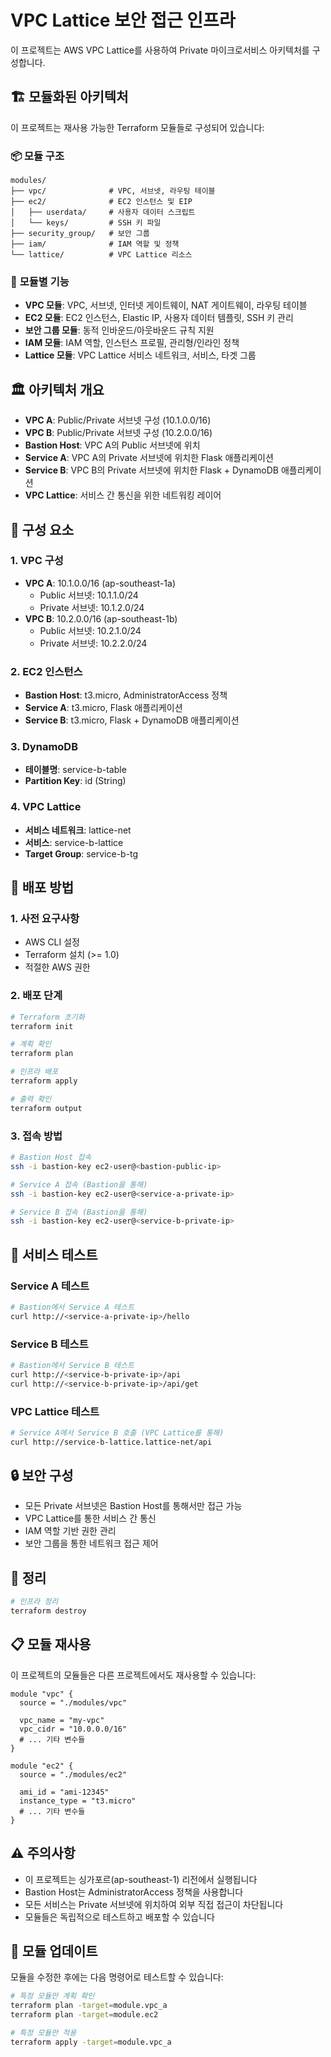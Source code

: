 # VPC Lattice 보안 접근 인프라

이 프로젝트는 AWS VPC Lattice를 사용하여 Private 마이크로서비스 아키텍처를 구성합니다.

## 🏗️ 모듈화된 아키텍처

이 프로젝트는 재사용 가능한 Terraform 모듈들로 구성되어 있습니다:

### 📦 **모듈 구조**
```
modules/
├── vpc/              # VPC, 서브넷, 라우팅 테이블
├── ec2/              # EC2 인스턴스 및 EIP
│   ├── userdata/     # 사용자 데이터 스크립트
│   └── keys/         # SSH 키 파일
├── security_group/   # 보안 그룹
├── iam/              # IAM 역할 및 정책
└── lattice/          # VPC Lattice 리소스
```

### 🔧 **모듈별 기능**
- **VPC 모듈**: VPC, 서브넷, 인터넷 게이트웨이, NAT 게이트웨이, 라우팅 테이블
- **EC2 모듈**: EC2 인스턴스, Elastic IP, 사용자 데이터 템플릿, SSH 키 관리
- **보안 그룹 모듈**: 동적 인바운드/아웃바운드 규칙 지원
- **IAM 모듈**: IAM 역할, 인스턴스 프로필, 관리형/인라인 정책
- **Lattice 모듈**: VPC Lattice 서비스 네트워크, 서비스, 타겟 그룹

## 🏛️ 아키텍처 개요

- **VPC A**: Public/Private 서브넷 구성 (10.1.0.0/16)
- **VPC B**: Public/Private 서브넷 구성 (10.2.0.0/16)
- **Bastion Host**: VPC A의 Public 서브넷에 위치
- **Service A**: VPC A의 Private 서브넷에 위치한 Flask 애플리케이션
- **Service B**: VPC B의 Private 서브넷에 위치한 Flask + DynamoDB 애플리케이션
- **VPC Lattice**: 서비스 간 통신을 위한 네트워킹 레이어

## 🧩 구성 요소

### 1. VPC 구성
- **VPC A**: 10.1.0.0/16 (ap-southeast-1a)
  - Public 서브넷: 10.1.1.0/24
  - Private 서브넷: 10.1.2.0/24
- **VPC B**: 10.2.0.0/16 (ap-southeast-1b)
  - Public 서브넷: 10.2.1.0/24
  - Private 서브넷: 10.2.2.0/24

### 2. EC2 인스턴스
- **Bastion Host**: t3.micro, AdministratorAccess 정책
- **Service A**: t3.micro, Flask 애플리케이션
- **Service B**: t3.micro, Flask + DynamoDB 애플리케이션

### 3. DynamoDB
- **테이블명**: service-b-table
- **Partition Key**: id (String)

### 4. VPC Lattice
- **서비스 네트워크**: lattice-net
- **서비스**: service-b-lattice
- **Target Group**: service-b-tg

## 🚀 배포 방법

### 1. 사전 요구사항
- AWS CLI 설정
- Terraform 설치 (>= 1.0)
- 적절한 AWS 권한

### 2. 배포 단계
```bash
# Terraform 초기화
terraform init

# 계획 확인
terraform plan

# 인프라 배포
terraform apply

# 출력 확인
terraform output
```

### 3. 접속 방법
```bash
# Bastion Host 접속
ssh -i bastion-key ec2-user@<bastion-public-ip>

# Service A 접속 (Bastion을 통해)
ssh -i bastion-key ec2-user@<service-a-private-ip>

# Service B 접속 (Bastion을 통해)
ssh -i bastion-key ec2-user@<service-b-private-ip>
```

## 🧪 서비스 테스트

### Service A 테스트
```bash
# Bastion에서 Service A 테스트
curl http://<service-a-private-ip>/hello
```

### Service B 테스트
```bash
# Bastion에서 Service B 테스트
curl http://<service-b-private-ip>/api
curl http://<service-b-private-ip>/api/get
```

### VPC Lattice 테스트
```bash
# Service A에서 Service B 호출 (VPC Lattice를 통해)
curl http://service-b-lattice.lattice-net/api
```

## 🔒 보안 구성

- 모든 Private 서브넷은 Bastion Host를 통해서만 접근 가능
- VPC Lattice를 통한 서비스 간 통신
- IAM 역할 기반 권한 관리
- 보안 그룹을 통한 네트워크 접근 제어

## 🧹 정리

```bash
# 인프라 정리
terraform destroy
```

## 📋 모듈 재사용

이 프로젝트의 모듈들은 다른 프로젝트에서도 재사용할 수 있습니다:

```hcl
module "vpc" {
  source = "./modules/vpc"
  
  vpc_name = "my-vpc"
  vpc_cidr = "10.0.0.0/16"
  # ... 기타 변수들
}

module "ec2" {
  source = "./modules/ec2"
  
  ami_id = "ami-12345"
  instance_type = "t3.micro"
  # ... 기타 변수들
}
```

## ⚠️ 주의사항

- 이 프로젝트는 싱가포르(ap-southeast-1) 리전에서 실행됩니다
- Bastion Host는 AdministratorAccess 정책을 사용합니다
- 모든 서비스는 Private 서브넷에 위치하여 외부 직접 접근이 차단됩니다
- 모듈들은 독립적으로 테스트하고 배포할 수 있습니다

## 🔄 모듈 업데이트

모듈을 수정한 후에는 다음 명령어로 테스트할 수 있습니다:

```bash
# 특정 모듈만 계획 확인
terraform plan -target=module.vpc_a
terraform plan -target=module.ec2

# 특정 모듈만 적용
terraform apply -target=module.vpc_a
```
